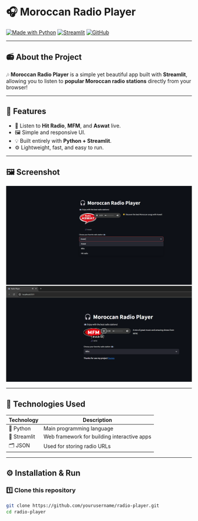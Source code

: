 # 🎧 Moroccan Radio Player

[![Made with Python](https://img.shields.io/badge/Made%20with-Python-3776AB?style=for-the-badge&logo=python&logoColor=white)](https://www.python.org/)
[![Streamlit](https://img.shields.io/badge/Powered%20by-Streamlit-FF4B4B?style=for-the-badge&logo=streamlit&logoColor=white)](https://streamlit.io/)
[![GitHub](https://img.shields.io/badge/Author-Younes%20Saidi-181717?style=for-the-badge&logo=github)](https://github.com/younessaidi)

---

## 📻 About the Project

🎶 **Moroccan Radio Player** is a simple yet beautiful app built with **Streamlit**,  
allowing you to listen to **popular Moroccan radio stations** directly from your browser!

---

## 🚀 Features
- 🎵 Listen to **Hit Radio**, **MFM**, and **Aswat** live.
- 🖼️ Simple and responsive UI.
- 💡 Built entirely with **Python + Streamlit**.
- ⚙️ Lightweight, fast, and easy to run.

---
## 🖼️ Screenshot

![App Screenshot](https://github.com/younessaidi/Moroccan-Radio-Player/blob/main/2.png?raw=true)
![App Screenshot](https://github.com/younessaidi/Moroccan-Radio-Player/blob/main/1.png?raw=true)

---

## 🧠 Technologies Used
| Technology | Description |
|-------------|-------------|
| 🐍 Python | Main programming language |
| 🎨 Streamlit | Web framework for building interactive apps |
| 🗂️ JSON | Used for storing radio URLs |

---

## ⚙️ Installation & Run

### 1️⃣ Clone this repository
```bash
git clone https://github.com/yourusername/radio-player.git
cd radio-player

